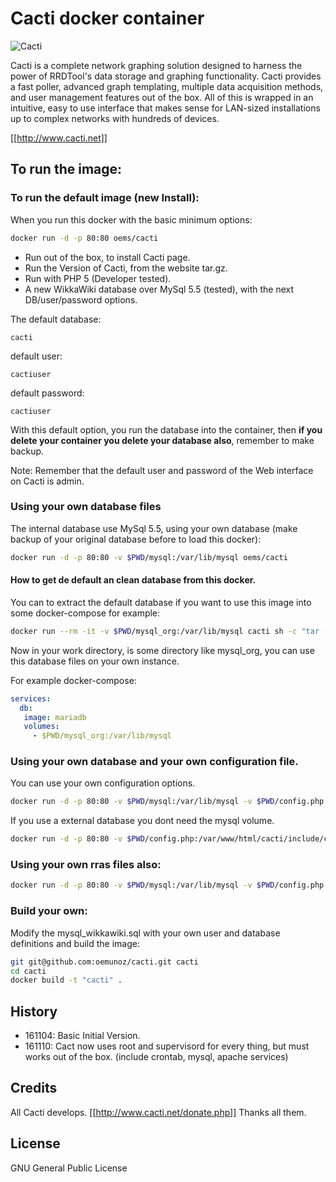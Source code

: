 # Cacti docker container

![Cacti](https://raw.githubusercontent.com/oemunoz/cacti/master/images/cacti.png)

Cacti is a complete network graphing solution designed to harness the power of RRDTool's data storage and graphing functionality. Cacti provides a fast poller, advanced graph templating, multiple data acquisition methods, and user management features out of the box. All of this is wrapped in an intuitive, easy to use interface that makes sense for LAN-sized installations up to complex networks with hundreds of devices.

[[http://www.cacti.net]]
## To run the image:

### To run the default image (new Install):
When you run this docker with the basic minimum options:

~~~~bash
docker run -d -p 80:80 oems/cacti
~~~~

- Run out of the box, to install Cacti page.
- Run the Version of Cacti, from the website tar.gz.
- Run with PHP 5 (Developer tested).
- A new WikkaWiki database over MySql 5.5 (tested), with the next DB/user/password options.

The default database:
~~~~text
cacti
~~~~

default user:
~~~~text
cactiuser
~~~~

default password:
~~~~text
cactiuser
~~~~
With this default option, you run the database into the container, then **if you delete your container you delete your database also**, remember to make backup.

Note: Remember that the default user and password of the Web interface on Cacti is admin.

### Using your own database files

The internal database use MySql 5.5, using your own database (make backup of your original database before to load this docker):

~~~~bash
docker run -d -p 80:80 -v $PWD/mysql:/var/lib/mysql oems/cacti
~~~~

#### How to get de default an clean database from this docker.

You can to extract the default database if you want to use this image into some docker-compose for example:

~~~~bash
docker run --rm -it -v $PWD/mysql_org:/var/lib/mysql cacti sh -c "tar -xvf /mysql_basic.tar"
~~~~

Now in your work directory, is some directory like mysql_org, you can use this database files on your own instance.

For example docker-compose:

~~~~yaml
services:
  db:
   image: mariadb
   volumes:
     - $PWD/mysql_org:/var/lib/mysql
~~~~

### Using your own database and your own configuration file.

You can use your own configuration options.

~~~~bash
docker run -d -p 80:80 -v $PWD/mysql:/var/lib/mysql -v $PWD/config.php:/var/www/html/cacti/include/config.php oems/cacti
~~~~
If you use a external database you dont need the mysql volume.

~~~~bash
docker run -d -p 80:80 -v $PWD/config.php:/var/www/html/cacti/include/config.php oems/cacti
~~~~
### Using your own rras files also:

~~~~bash
docker run -d -p 80:80 -v $PWD/mysql:/var/lib/mysql -v $PWD/config.php:/var/www/html/cacti/include/config.php -v $PWD/rra:/var/www/html/cacti/rra oems/cacti
~~~~

### Build your own:

Modify the mysql_wikkawiki.sql with your own user and database definitions and build the image:
~~~~bash
git git@github.com:oemunoz/cacti.git cacti
cd cacti
docker build -t "cacti" .
~~~~

## History

- 161104: Basic Initial Version.
- 161110: Cact now uses root and supervisord for every thing, but must works out of the box. (include crontab, mysql, apache services)

## Credits

All Cacti develops.
[[http://www.cacti.net/donate.php]]
Thanks all them.

## License

GNU General Public License
